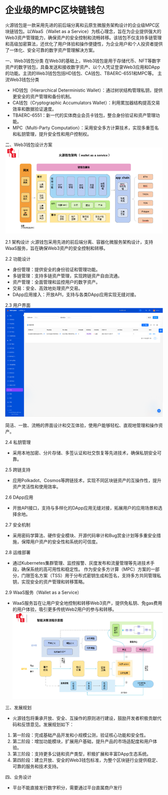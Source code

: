 # 企业级的MPC区块链钱包

火源钱包是一款采用先进的前后端分离和云原生微服务架构设计的企业级MPC区块链钱包。以WaaS（Wallet as a Service）为核心理念，旨在为企业提供强大的Web3资产管理能力，确保资产的安全控制和流畅转移。该钱包不仅支持多链管理和高级加密算法，还优化了用户体验和操作便捷性，为企业用户和个人投资者提供了一体化、安全可靠的数字资产管理解决方案。

一、Web3钱包分类
在Web3的基础上，Web3钱包是用于存储代币、NFT等数字资产的数字钱包，具备发送和接收数字资产、以个人凭证登录Web3应用和DApp的功能。主流的Web3钱包包括HD钱包、CA钱包、TBAERC-6551和MPC等。
主流Web3钱包分类
- HD钱包（Hierarchical Deterministic Wallet）：通过树状结构管理私钥，提供更安全的资产管理和备份机制。
- CA钱包（Cryptographic Accumulators Wallet）：利用累加器结构提高交易效率和数据验证速度。
- TBAERC-6551：新一代的实体商业会员卡钱包，整合身份验证和资产管理功能。
- MPC（Multi-Party Computation）：采用安全多方计算技术，实现多重签名和私钥管理，提升安全性和用户控制权。

二、Web3钱包设计方案
![avatar](./doc/images/wallet-arch.png)

2.1 架构设计
火源钱包采用先进的前后端分离、容器化微服务架构设计，支持WaaS服务，旨在确保Web3资产的安全控制和转移。

2.2 功能设计
- 身份管理：提供安全的身份验证和管理功能。
- 多链管理：支持多链资产管理，实现跨链资产自由流通。
- 资产管理：全面管理和监控用户的数字资产。
- 交易：安全、高效地处理资产交易。
- DApp应用接入：开放API，支持与各类DApp应用实现无缝对接。

2.3 用户界面
![avatar](./doc/images/火源钱包.png)

简洁、一致、流畅的界面设计和交互体验，使用户能够轻松、直观地管理和操作资产。

2.4 私钥管理
- 采用本地加密、分片存储、多签认证和社交恢复等先进技术，确保私钥安全可靠。

2.5 跨链支持
- 应用Polkadot、Cosmos等跨链技术，实现不同区块链资产的互操作性，提升资产灵活性和使用效率。

2.6 DApp应用
- 开放API接口，支持与多样化的DApp应用无缝对接，拓展用户的应用场景和选择余地。

2.7 安全机制
- 采用密码学算法、硬件安全模块、开源代码审计和Bug赏金计划等多重安全措施，保障用户资产的安全性和系统的可信度。

2.8 运维部署
- 通过Kubernetes集群管理、监控报警、灰度发布和流量管理等先进技术手段，确保系统的高可用性和稳定性。
作为安全多方计算（MPC）方案的一部分，门限签名方案（TSS）用于分布式密钥生成和签名，支持多方共同管理私钥，实现安全的资产管理和转移策略。

2.9 WaaS服务（Wallet as a Service）
- WaaS服务旨在让用户安全地控制和转移Web3资产，提供免私钥、免gas费用的用户体验，吸引更多传统Web2用户的参与和转移。
  ![avatar](./doc/images/decision.png)

三、发展规划

- 火源钱包将秉承开放、安全、互操作的原则进行建设，鼓励开发者积极贡献代码和反馈意见。发展规划如下：
1. 第一阶段：完成基础产品开发和小规模公测，验证核心功能和安全性。
2. 第二阶段：增加功能模块，扩展用户基础，提升产品的市场适配度和用户体验。
3. 第三阶段：支持更多公链和资产类型，积极扩展和丰富DApp生态系统。
4. 第四阶段：建立开放、安全的Web3钱包标准，为整个区块链行业提供稳定、可靠的服务和技术支持。

四、业务设计
* 平台不能直接发行数字积分，需要通过平台直属商户发行